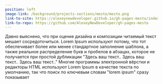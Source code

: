 ```yaml
---
position: left
image-link: /background/projects-sections/mesto/mesto.png
link-to-site: https://alexeynewdeveloper.github.io/gh-pages-mesto/index.html
link-to-repo: https://github.com/AlexeyNewDeveloper/gh-pages-mesto
---
```


Давно выяснено, что при оценке дизайна и композиции читаемый текст
мешает сосредоточиться. Lorem Ipsum используют потому, что тот
обеспечивает более или менее стандартное заполнение шаблона, а
также реальное распределение букв и пробелов в абзацах, которое не
получается при простой дубликации "Здесь ваш текст.. Здесь ваш
текст.. Здесь ваш текст.." Многие программы электронной вёрстки и
редакторы HTML используют Lorem Ipsum в качестве текста по
умолчанию, так что поиск по ключевым словам "lorem ipsum" сразу
показывает
